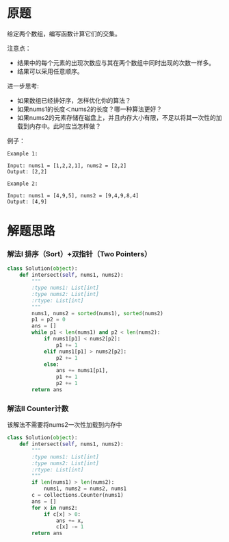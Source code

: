 # 原题
给定两个数组，编写函数计算它们的交集。

注意点：

  - 结果中的每个元素的出现次数应与其在两个数组中同时出现的次数一样多。
  - 结果可以采用任意顺序。
  
进一步思考:

  - 如果数组已经排好序，怎样优化你的算法？
  - 如果nums1的长度＜nums2的长度？哪一种算法更好？
  - 如果nums2的元素存储在磁盘上，并且内存大小有限，不足以将其一次性的加载到内存中。此时应当怎样做？

例子：

```
Example 1:

Input: nums1 = [1,2,2,1], nums2 = [2,2]
Output: [2,2]

Example 2:

Input: nums1 = [4,9,5], nums2 = [9,4,9,8,4]
Output: [4,9]
```

# 解题思路
### 解法I 排序（Sort）+双指针（Two Pointers）

```python
class Solution(object):
    def intersect(self, nums1, nums2):
        """
        :type nums1: List[int]
        :type nums2: List[int]
        :rtype: List[int]
        """
        nums1, nums2 = sorted(nums1), sorted(nums2)
        p1 = p2 = 0
        ans = []
        while p1 < len(nums1) and p2 < len(nums2):
            if nums1[p1] < nums2[p2]:
                p1 += 1
            elif nums1[p1] > nums2[p2]:
                p2 += 1
            else:
                ans += nums1[p1],
                p1 += 1
                p2 += 1
        return ans
```

### 解法II Counter计数

该解法不需要将nums2一次性加载到内存中

```python
class Solution(object):
    def intersect(self, nums1, nums2):
        """
        :type nums1: List[int]
        :type nums2: List[int]
        :rtype: List[int]
        """
        if len(nums1) > len(nums2):
            nums1, nums2 = nums2, nums1
        c = collections.Counter(nums1)
        ans = []
        for x in nums2:
            if c[x] > 0:
                ans += x,
                c[x] -= 1
        return ans
```

